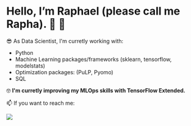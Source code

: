 # Hello, I’m Raphael (please call me Rapha). :wave: :adult:

:sunglasses: As Data Scientist, I'm curretly working with:
   - Python
   - Machine Learning packages/frameworks (sklearn, tensorflow, modelstats)
   - Optimization packages: (PuLP, Pyomo)
   - SQL

:nerd_face: <b>I'm curretly improving my MLOps skills with TensorFlow Extended. </b>

 📫 If you want to reach me:
 
[<img src="https://img.shields.io/badge/LinkedIn-0077B5?style=for-the-badge&logo=linkedin&logoColor=white" />](https://www.linkedin.com/in/raphaelmcorrea/)

<!---
raphaeldscorrea/raphaeldscorrea is a ✨ special ✨ repository because its `README.md` (this file) appears on your GitHub profile.
You can click the Preview link to take a look at your changes.
--->
